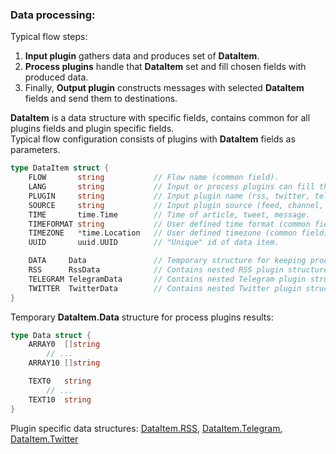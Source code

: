 ### Data processing:

Typical flow steps:

1. **Input plugin** gathers data and produces set of **DataItem**.
2. **Process plugins** handle that **DataItem** set and fill chosen fields with produced data.
3. Finally, **Output plugin** constructs messages with selected **DataItem** fields and send them to destinations. 


**DataItem** is a data structure with specific fields, contains common for all plugins fields and plugin specific fields.  
Typical flow configuration consists of plugins with **DataItem** fields as parameters.

```go
type DataItem struct {
	FLOW       string           // Flow name (common field).
	LANG       string           // Input or process plugins can fill this field.
	PLUGIN     string           // Input plugin name (rss, twitter, telegram etc.).
	SOURCE     string           // Input plugin source (feed, channel, chat etc.).
	TIME       time.Time        // Time of article, tweet, message.
	TIMEFORMAT string           // User defined time format (common field).
	TIMEZONE   *time.Location   // User defined timezone (common field).
	UUID       uuid.UUID        // "Unique" id of data item.

	DATA     Data               // Temporary structure for keeping process plugins results.
	RSS      RssData            // Contains nested RSS plugin structure.
	TELEGRAM TelegramData       // Contains nested Telegram plugin structure.
	TWITTER  TwitterData        // Contains nested Twitter plugin structure.
}
```

Temporary **DataItem.Data** structure for process plugins results:
```go
type Data struct {
	ARRAY0  []string
        // ...
	ARRAY10 []string

	TEXT0   string
        // ...
	TEXT10  string
}
```

Plugin specific data structures: [DataItem.RSS](https://github.com/livelace/gosquito/blob/master/docs/plugins/input/rss.md), [DataItem.Telegram](https://github.com/livelace/gosquito/blob/master/docs/plugins/input/telegram.md), [DataItem.Twitter](https://github.com/livelace/gosquito/blob/master/docs/plugins/input/twitter.md)